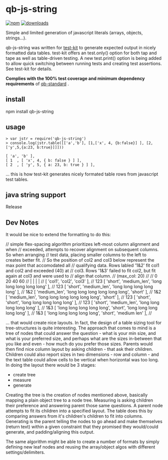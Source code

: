 # qb-js-string


[![npm][npm-image]][npm-url]
[![downloads][downloads-image]][npm-url]

[npm-image]:       https://img.shields.io/npm/v/qb-js-string.svg
[downloads-image]: https://img.shields.io/npm/dm/qb-js-string.svg
[npm-url]:         https://npmjs.org/package/qb-js-string

Simple and limited generation of javascript literals (arrays, objects, strings...).

qb-js-string was written for [test-kit](https://github.com/quicbit-js/test-kit) to 
generate expected output in nicely formatted data tables.  test-kit offers an test.only()
option for both tap and tape as well as table-driven testing.  A new test.print() option
is being added to allow quick switching between running tests and creating test
assertions.  See test-kit for details.

**Complies with the 100% test coverage and minimum dependency requirements** of 
[qb-standard](http://github.com/quicbit-js/qb-standard) . 


## install

npm install qb-js-string

## usage

    > var jstr = require('qb-js-string')
    > console.log(jstr.table([['a','b'], [1,['x', 4, {b:false}] ], [2,['y',5,{a:23, b:true}]]]))
    
    [ 'a', 'b' ],
    [ 1  , [ 'x', 4, { b: false } ] ],
    [ 2  , [ 'y', 5, { a: 23, b: true } ] ],
    
... this is how test-kit generates nicely formated table rows from javascript test tables.

## java string support

Release

## Dev Notes

It would be nice to extend the formatting to do this:

// simple flex-spacing algorithm prioritizes left-most column alignment and when
// exceeded, attempts to recover alignment on subsequent columns.  So when arranging
// test data, placing smaller columns to the left to creates better fit.
// So the position of col2 and col3 below represent the max point that accomodated all
// qualifying data.  Rows labled '1&2' fit col1 and col2 and exceeded (40) at
// col3.  Rows '1&3' failed to fit col2, but fit again at col3 and were used to
// align that column.
// (max_col: 20)
//
//        0                   20                  40                  60
//        |                   |                   |                   |
//      [ 'col1',       'col2',                'col3' ],
// 123  [ 'short',      'medium_len',          'long long long long long' ],
// 123  [ 'short',      'medium_len',          'long long long long long' ],
// 1&2  [ 'medium_len', 'long long long long long long', 'short' ],
// 1&2  [ 'medium_len', 'long long long long long long', 'short' ],
// 123  [ 'short',      'short',               'long long long long long' ],
// 123  [ 'short',      'medium_len',          'long long long long long' ],
// 1&3  [ 'long long long long long', 'short', 'long long long long long' ],
// 1&3  [ 'long long long long long', 'short', 'medium len' ],
//


... that would create nice layouts.  In fact, the design of a table sizing tool for tree-structures is quite 
interesting.  The approach that comes to mind is a tree of nodes that could answer the question - what is your
min size, and what is your preferred size, and perhaps what are the sizes in-between that you like and 
even - how much do you prefer those sizes.  Parents would then find nice column layout by asking children - that
ask their children.  Children could also report sizes in two dimensions - row and column - and the text table could
allow cells to be vertical when horizontal was too long.  In doing the layout there would be 3 stages:

* create tree
* measure
* generate

Creating the tree is the creation of nodes mentioned above, basically mapping a plain object tree to a node tree.
Measuring is asking children their preference and answering parent those same questions.  A parent node attempts to
fit its children into a specified layout.  The table does this by comparing answers from it's children's children
to fit into columns.  Generating is the parent telling the nodes to go ahead and make themselves (return text) 
within a given constraint that they promised they would/could generate, and padding/aligning this output.

The same algorithm might be able to create a number of formats by simply defining new leaf nodes and reusing the
array/object algos with different settings/delimiters.
